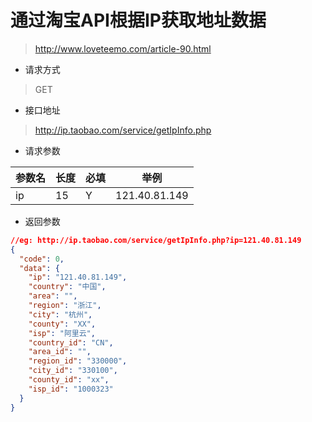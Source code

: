 # 通过淘宝API根据IP获取地址数据
> http://www.loveteemo.com/article-90.html

- 请求方式
> GET

- 接口地址
> http://ip.taobao.com/service/getIpInfo.php

- 请求参数

参数名 | 长度 | 必填 | 举例
---|---|---|---
ip | 15 | Y | 121.40.81.149

- 返回参数
```json
//eg: http://ip.taobao.com/service/getIpInfo.php?ip=121.40.81.149
{
  "code": 0,
  "data": {
    "ip": "121.40.81.149",
    "country": "中国",
    "area": "",
    "region": "浙江",
    "city": "杭州",
    "county": "XX",
    "isp": "阿里云",
    "country_id": "CN",
    "area_id": "",
    "region_id": "330000",
    "city_id": "330100",
    "county_id": "xx",
    "isp_id": "1000323"
  }
}
```
